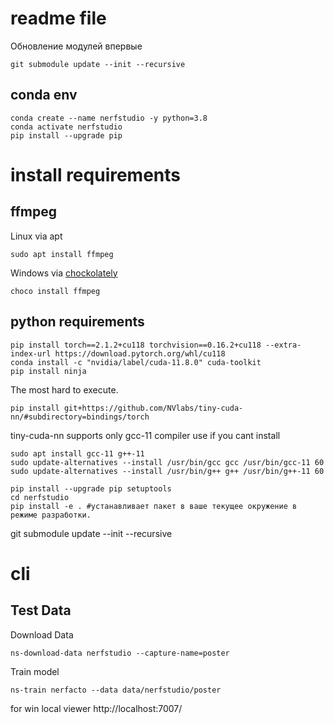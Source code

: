 # readme file

Обновление модулей впервые
```
git submodule update --init --recursive
```

## conda env

```
conda create --name nerfstudio -y python=3.8
conda activate nerfstudio
pip install --upgrade pip
```

# install requirements
## ffmpeg
Linux via apt
```
sudo apt install ffmpeg 
```
Windows via [chockolately](https://chocolatey.org/)
```
choco install ffmpeg
```

## python requirements
```
pip install torch==2.1.2+cu118 torchvision==0.16.2+cu118 --extra-index-url https://download.pytorch.org/whl/cu118
conda install -c "nvidia/label/cuda-11.8.0" cuda-toolkit
pip install ninja
```
The most hard to execute.
```
pip install git+https://github.com/NVlabs/tiny-cuda-nn/#subdirectory=bindings/torch
```
tiny-cuda-nn supports only gcc-11 compiler use if you cant install
```
sudo apt install gcc-11 g++-11
sudo update-alternatives --install /usr/bin/gcc gcc /usr/bin/gcc-11 60
sudo update-alternatives --install /usr/bin/g++ g++ /usr/bin/g++-11 60
```

```
pip install --upgrade pip setuptools
cd nerfstudio
pip install -e . #устанавливает пакет в ваше текущее окружение в режиме разработки.
```


git submodule update --init --recursive


# cli
## Test Data
Download Data
```
ns-download-data nerfstudio --capture-name=poster
```

Train model
```
ns-train nerfacto --data data/nerfstudio/poster
```

for win local viewer
http://localhost:7007/


